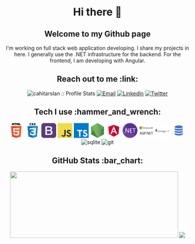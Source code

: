 <h1 align="center">Hi there 👋</h1>
<h2 align="center">Welcome to my Github page</h2>
<p align="center">I'm working on full stack web application developing. I share my projects in here. I generally use the .NET infrastructure for the backend. For the frontend, I am developing with Angular.</p>
<h2 align="center">Reach out to me :link:</h3>
<p align="center">
<img src="https://komarev.com/ghpvc/?username=cahitarslan&color=green" alt="cahitarslan :: Profile Stats">
<a href="mailto:cahitarslan93@outlook.com"><img alt="Email" src="https://img.shields.io/badge/Email-cahitarslan93@outlook.com-blue?style=flat&logo=gmail"></a>
<a href="https://www.linkedin.com/in/cahit-arslan-004583229/" target="_blank"><img alt="LinkedIn" src="https://img.shields.io/badge/LinkedIn-@cahitarslan-blue?style=flat&logo=linkedin"></a>
<a href="https://twitter.com/cahitarsIan"><img alt="Twitter" src="https://img.shields.io/badge/Twitter-cahitarsIan-blue?style=flat-square&logo=twitter"></a>
</p>
<h2 align="center">Tech I use :hammer_and_wrench:</h3>
<p align="center">
<img src="https://raw.githubusercontent.com/github/explore/80688e429a7d4ef2fca1e82350fe8e3517d3494d/topics/html/html.png" alt="htlm5" width="40" height="40"/>
<img src="https://raw.githubusercontent.com/github/explore/80688e429a7d4ef2fca1e82350fe8e3517d3494d/topics/css/css.png" alt="css3" width="40" height="40"/>
<img src="https://raw.githubusercontent.com/github/explore/80688e429a7d4ef2fca1e82350fe8e3517d3494d/topics/bootstrap/bootstrap.png" alt="bootstrap" width="40" height="40"/>
<img src="https://raw.githubusercontent.com/github/explore/80688e429a7d4ef2fca1e82350fe8e3517d3494d/topics/javascript/javascript.png" alt="javascript" width="40" height="40"/>
<img src="https://raw.githubusercontent.com/github/explore/80688e429a7d4ef2fca1e82350fe8e3517d3494d/topics/typescript/typescript.png" alt="typescript" width="40" height="40"/>
<img src="https://raw.githubusercontent.com/github/explore/80688e429a7d4ef2fca1e82350fe8e3517d3494d/topics/nodejs/nodejs.png" alt="nodejs" width="40" height="40"/>
<img src="https://raw.githubusercontent.com/github/explore/80688e429a7d4ef2fca1e82350fe8e3517d3494d/topics/angular/angular.png" alt="angular" width="40" height="40"/>
<img src="https://raw.githubusercontent.com/github/explore/93d8a67084f94b2a444e510199a6e7622e5b09a3/topics/dotnet/dotnet.png" alt="dotnet" width="40" height="40"/>
<img src="https://raw.githubusercontent.com/github/explore/80688e429a7d4ef2fca1e82350fe8e3517d3494d/topics/aspnet/aspnet.png" alt="aspnet" width="40" height="40"/>
<img src="https://raw.githubusercontent.com/github/explore/80688e429a7d4ef2fca1e82350fe8e3517d3494d/topics/mongodb/mongodb.png" alt="mongodb" width="40" height="40"/>
<img src="https://raw.githubusercontent.com/github/explore/80688e429a7d4ef2fca1e82350fe8e3517d3494d/topics/sql/sql.png" alt="sql" width="40" height="40"/>
<img src="https://www.vectorlogo.zone/logos/sqlite/sqlite-icon.svg" alt="sqlite" width="40" height="40"/>
<img src="https://www.vectorlogo.zone/logos/git-scm/git-scm-icon.svg" alt="git" width="40" height="40"/>
</p>
<h2 align="center">GitHub Stats :bar_chart:</h2>
<p align="center">
  <img src="https://github-readme-stats.vercel.app/api?username=cahitarslan&show_icons=true&theme=tokyonight" width="455" height="180">
  <img src="https://github-readme-stats.vercel.app/api/top-langs/?username=cahitarslan&layout=compact&theme=tokyonight" height="180">
</p>
